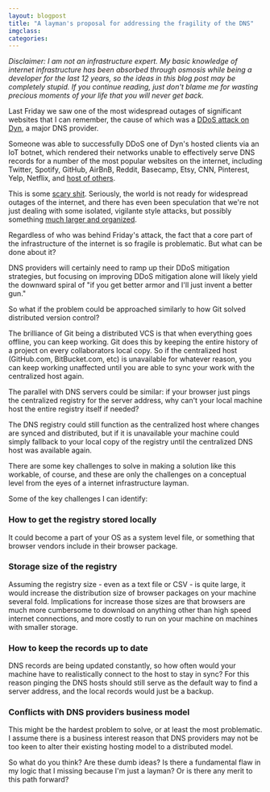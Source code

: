 ```yaml
---
layout: blogpost
title: "A layman's proposal for addressing the fragility of the DNS"
imgclass:
categories:
---
```


*Disclaimer: I am not an infrastructure expert. My basic knowledge of internet infrastructure has been absorbed through osmosis while being a developer for the last 12 years, so the ideas in this blog post may be completely stupid. If you continue reading, just don't blame me for wasting precious moments of your life that you will never get back.*

Last Friday we saw one of the most widespread outages of significant websites that I can remember, the cause of which was a [DDoS attack on Dyn](https://www.wired.com/2016/10/internet-outage-ddos-dns-dyn/), a major DNS provider.

Someone was able to successfully DDoS one of Dyn's hosted clients via an IoT botnet, which rendered their networks unable to effectively serve DNS records for a number of the most popular websites on the internet, including Twitter, Spotify, GitHub, AirBnB, Reddit, Basecamp, Etsy, CNN, Pinterest, Yelp, Netflix, and [host of others](http://gizmodo.com/this-is-probably-why-half-the-internet-shut-down-today-1788062835).

This is some [scary shit](https://www.youtube.com/watch?v=gZjg81D-HT8). Seriously, the world is not ready for widespread outages of the internet, and there has even been speculation that we're not just dealing with some isolated, vigilante style attacks, but possibly something [much larger and organized](https://www.schneier.com/blog/archives/2016/09/someone_is_lear.html).

Regardless of who was behind Friday's attack, the fact that a core part of the infrastructure of the internet is so fragile is problematic. But what can be done about it?

DNS providers will certainly need to ramp up their DDoS mitigation strategies, but focusing on improving DDoS mitigation alone will likely yield the downward spiral of "if you get better armor and I'll just invent a better gun."

So what if the problem could be approached similarly to how Git solved distributed version control?

The brilliance of Git being a distributed VCS is that when everything goes offline, you can keep working. Git does this by keeping the entire history of a project on every collaborators local copy. So if the centralized host (GitHub.com, BitBucket.com, etc) is unavailable for whatever reason, you can keep working unaffected until you are able to sync your work with the centralized host again.

The parallel with DNS servers could be similar: if your browser just pings the centralized registry for the server address, why can't your local machine host the entire registry itself if needed?

The DNS registry could still function as the centralized host where changes are synced and distributed, but if it is unavailable your machine could simply fallback to your local copy of the registry until the centralized DNS host was available again.

There are some key challenges to solve in making a solution like this workable, of course, and these are only the challenges on a conceptual level from the eyes of a internet infrastructure layman.

Some of the key challenges I can identify:

### How to get the registry stored locally

It could become a part of your OS as a system level file, or something that browser vendors include in their browser package.

### Storage size of the registry

Assuming the registry size - even as a text file or CSV - is quite large, it would increase the distribution size of browser packages on your machine several fold. Implications for increase those sizes are that browsers are much more cumbersome to download on anything other than high speed internet connections, and more costly to run on your machine on machines with smaller storage.

### How to keep the records up to date

DNS records are being updated constantly, so how often would your machine have to realistically connect to the host to stay in sync? For this reason pinging the DNS hosts should still serve as the default way to find a server address, and the local records would just be a backup.

### Conflicts with DNS providers business model

This might be the hardest problem to solve, or at least the most problematic. I assume there is a business interest reason that DNS providers may not be too keen to alter their existing hosting model to a distributed model.

So what do you think? Are these dumb ideas? Is there a fundamental flaw in my logic that I missing because I'm just a layman? Or is there any merit to this path forward?
